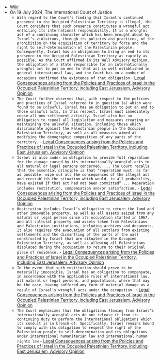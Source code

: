 - [Wiki](https://en.wikipedia.org/wiki/Abraham_Accords)
- On 19 July 2024, The International Court of Justice 
    - `With regard to the Court’s finding that Israel’s continued presence in the Occupied Palestinian Territory is illegal, the Court considers that such presence constitutes a wrongful act entailing its international responsibility. It is a wrongful act of a continuing character which has been brought about by Israel’s violations, through its policies and practices, of the prohibition on the acquisition of territory by force and the right to self-determination of the Palestinian people. Consequently, Israel has an obligation to bring an end to its presence in the Occupied Palestinian Territory as rapidly as possible. As the Court affirmed in its Wall Advisory Opinion, the obligation of a State responsible for an internationally wrongful act to put an end to that act is well established in general international law, and the Court has on a number of occasions confirmed the existence of that obligation` -  [Legal Consequences arising from the Policies and Practices of Israel in the Occupied Palestinian Territory, including East Jerusalem, Advisory Opinion](https://www.icj-cij.org/sites/default/files/case-related/186/186-20240719-adv-01-00-en.pdf)
    - `The Court further observes that, with respect to the policies and practices of Israel referred to in question (a) which were found to be unlawful, Israel has an obligation to put an end to those unlawful acts. In this respect, Israel must immediately cease all new settlement activity. Israel also has an obligation to repeal all legislation and measures creating or maintaining the unlawful situation, including those which discriminate against the Palestinian people in the Occupied Palestinian Territory, as well as all measures aimed at modifying the demographic composition of any parts of the territory.` -  [Legal Consequences arising from the Policies and Practices of Israel in the Occupied Palestinian Territory, including East Jerusalem, Advisory Opinion](https://www.icj-cij.org/sites/default/files/case-related/186/186-20240719-adv-01-00-en.pdf)
    - `Israel is also under an obligation to provide full reparation for the damage caused by its internationally wrongful acts to all natural or legal persons concerned. ... The Court recalls that the essential principle is that “reparation must, as far as possible, wipe out all the consequences of the illegal act and reestablish the situation which would, in all probability, have existed if that act had not been committed” ... Reparation includes restitution, compensation and/or satisfaction.` -  [Legal Consequences arising from the Policies and Practices of Israel in the Occupied Palestinian Territory, including East Jerusalem, Advisory Opinion](https://www.icj-cij.org/sites/default/files/case-related/186/186-20240719-adv-01-00-en.pdf)
    - `Restitution includes Israel’s obligation to return the land and other immovable property, as well as all assets seized from any natural or legal person since its occupation started in 1967, and all cultural property and assets taken from Palestinians and Palestinian institutions, including archives and documents. It also requires the evacuation of all settlers from existing settlements and the dismantling of the parts of the wall constructed by Israel that are situated in the Occupied Palestinian Territory, as well as allowing all Palestinians displaced during the occupation to return to their original place of residence.` -  [Legal Consequences arising from the Policies and Practices of Israel in the Occupied Palestinian Territory, including East Jerusalem, Advisory Opinion](https://www.icj-cij.org/sites/default/files/case-related/186/186-20240719-adv-01-00-en.pdf)
    - `In the event that such restitution should prove to be materially impossible, Israel has an obligation to compensate, in accordance with the applicable rules of international law, all natural or legal persons, and populations, where that may be the case, having suffered any form of material damage as a result of Israel’s wrongful acts under the occupation.` -  [Legal Consequences arising from the Policies and Practices of Israel in the Occupied Palestinian Territory, including East Jerusalem, Advisory Opinion](https://www.icj-cij.org/sites/default/files/case-related/186/186-20240719-adv-01-00-en.pdf)
    - `The Court emphasizes that the obligations flowing from Israel’s internationally wrongful acts do not release it from its continuing duty to perform the international obligations which its conduct is in breach of. Specifically, Israel remains bound to comply with its obligation to respect the right of the Palestinian people to self-determination and its obligations under international humanitarian law and international human rights law` -  [Legal Consequences arising from the Policies and Practices of Israel in the Occupied Palestinian Territory, including East Jerusalem, Advisory Opinion](https://www.icj-cij.org/sites/default/files/case-related/186/186-20240719-adv-01-00-en.pdf)